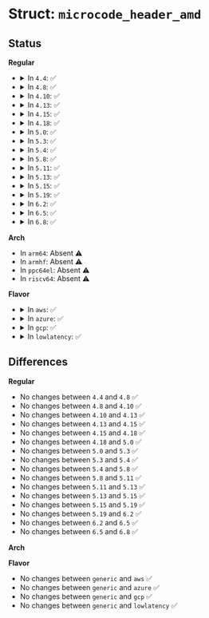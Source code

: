 # Struct: <code>microcode_header_amd</code>

## Status
<b>Regular</b>
<ul>
<li>
<details>
<summary>In <code>4.4</code>: ✅</summary>

```c
struct microcode_header_amd {
    u32 data_code;
    u32 patch_id;
    u16 mc_patch_data_id;
    u8 mc_patch_data_len;
    u8 init_flag;
    u32 mc_patch_data_checksum;
    u32 nb_dev_id;
    u32 sb_dev_id;
    u16 processor_rev_id;
    u8 nb_rev_id;
    u8 sb_rev_id;
    u8 bios_api_rev;
    u8 reserved1[3];
    u32 match_reg[8];
};
```
</details>
</li>
<li>
<details>
<summary>In <code>4.8</code>: ✅</summary>

```c
struct microcode_header_amd {
    u32 data_code;
    u32 patch_id;
    u16 mc_patch_data_id;
    u8 mc_patch_data_len;
    u8 init_flag;
    u32 mc_patch_data_checksum;
    u32 nb_dev_id;
    u32 sb_dev_id;
    u16 processor_rev_id;
    u8 nb_rev_id;
    u8 sb_rev_id;
    u8 bios_api_rev;
    u8 reserved1[3];
    u32 match_reg[8];
};
```
</details>
</li>
<li>
<details>
<summary>In <code>4.10</code>: ✅</summary>

```c
struct microcode_header_amd {
    u32 data_code;
    u32 patch_id;
    u16 mc_patch_data_id;
    u8 mc_patch_data_len;
    u8 init_flag;
    u32 mc_patch_data_checksum;
    u32 nb_dev_id;
    u32 sb_dev_id;
    u16 processor_rev_id;
    u8 nb_rev_id;
    u8 sb_rev_id;
    u8 bios_api_rev;
    u8 reserved1[3];
    u32 match_reg[8];
};
```
</details>
</li>
<li>
<details>
<summary>In <code>4.13</code>: ✅</summary>

```c
struct microcode_header_amd {
    u32 data_code;
    u32 patch_id;
    u16 mc_patch_data_id;
    u8 mc_patch_data_len;
    u8 init_flag;
    u32 mc_patch_data_checksum;
    u32 nb_dev_id;
    u32 sb_dev_id;
    u16 processor_rev_id;
    u8 nb_rev_id;
    u8 sb_rev_id;
    u8 bios_api_rev;
    u8 reserved1[3];
    u32 match_reg[8];
};
```
</details>
</li>
<li>
<details>
<summary>In <code>4.15</code>: ✅</summary>

```c
struct microcode_header_amd {
    u32 data_code;
    u32 patch_id;
    u16 mc_patch_data_id;
    u8 mc_patch_data_len;
    u8 init_flag;
    u32 mc_patch_data_checksum;
    u32 nb_dev_id;
    u32 sb_dev_id;
    u16 processor_rev_id;
    u8 nb_rev_id;
    u8 sb_rev_id;
    u8 bios_api_rev;
    u8 reserved1[3];
    u32 match_reg[8];
};
```
</details>
</li>
<li>
<details>
<summary>In <code>4.18</code>: ✅</summary>

```c
struct microcode_header_amd {
    u32 data_code;
    u32 patch_id;
    u16 mc_patch_data_id;
    u8 mc_patch_data_len;
    u8 init_flag;
    u32 mc_patch_data_checksum;
    u32 nb_dev_id;
    u32 sb_dev_id;
    u16 processor_rev_id;
    u8 nb_rev_id;
    u8 sb_rev_id;
    u8 bios_api_rev;
    u8 reserved1[3];
    u32 match_reg[8];
};
```
</details>
</li>
<li>
<details>
<summary>In <code>5.0</code>: ✅</summary>

```c
struct microcode_header_amd {
    u32 data_code;
    u32 patch_id;
    u16 mc_patch_data_id;
    u8 mc_patch_data_len;
    u8 init_flag;
    u32 mc_patch_data_checksum;
    u32 nb_dev_id;
    u32 sb_dev_id;
    u16 processor_rev_id;
    u8 nb_rev_id;
    u8 sb_rev_id;
    u8 bios_api_rev;
    u8 reserved1[3];
    u32 match_reg[8];
};
```
</details>
</li>
<li>
<details>
<summary>In <code>5.3</code>: ✅</summary>

```c
struct microcode_header_amd {
    u32 data_code;
    u32 patch_id;
    u16 mc_patch_data_id;
    u8 mc_patch_data_len;
    u8 init_flag;
    u32 mc_patch_data_checksum;
    u32 nb_dev_id;
    u32 sb_dev_id;
    u16 processor_rev_id;
    u8 nb_rev_id;
    u8 sb_rev_id;
    u8 bios_api_rev;
    u8 reserved1[3];
    u32 match_reg[8];
};
```
</details>
</li>
<li>
<details>
<summary>In <code>5.4</code>: ✅</summary>

```c
struct microcode_header_amd {
    u32 data_code;
    u32 patch_id;
    u16 mc_patch_data_id;
    u8 mc_patch_data_len;
    u8 init_flag;
    u32 mc_patch_data_checksum;
    u32 nb_dev_id;
    u32 sb_dev_id;
    u16 processor_rev_id;
    u8 nb_rev_id;
    u8 sb_rev_id;
    u8 bios_api_rev;
    u8 reserved1[3];
    u32 match_reg[8];
};
```
</details>
</li>
<li>
<details>
<summary>In <code>5.8</code>: ✅</summary>

```c
struct microcode_header_amd {
    u32 data_code;
    u32 patch_id;
    u16 mc_patch_data_id;
    u8 mc_patch_data_len;
    u8 init_flag;
    u32 mc_patch_data_checksum;
    u32 nb_dev_id;
    u32 sb_dev_id;
    u16 processor_rev_id;
    u8 nb_rev_id;
    u8 sb_rev_id;
    u8 bios_api_rev;
    u8 reserved1[3];
    u32 match_reg[8];
};
```
</details>
</li>
<li>
<details>
<summary>In <code>5.11</code>: ✅</summary>

```c
struct microcode_header_amd {
    u32 data_code;
    u32 patch_id;
    u16 mc_patch_data_id;
    u8 mc_patch_data_len;
    u8 init_flag;
    u32 mc_patch_data_checksum;
    u32 nb_dev_id;
    u32 sb_dev_id;
    u16 processor_rev_id;
    u8 nb_rev_id;
    u8 sb_rev_id;
    u8 bios_api_rev;
    u8 reserved1[3];
    u32 match_reg[8];
};
```
</details>
</li>
<li>
<details>
<summary>In <code>5.13</code>: ✅</summary>

```c
struct microcode_header_amd {
    u32 data_code;
    u32 patch_id;
    u16 mc_patch_data_id;
    u8 mc_patch_data_len;
    u8 init_flag;
    u32 mc_patch_data_checksum;
    u32 nb_dev_id;
    u32 sb_dev_id;
    u16 processor_rev_id;
    u8 nb_rev_id;
    u8 sb_rev_id;
    u8 bios_api_rev;
    u8 reserved1[3];
    u32 match_reg[8];
};
```
</details>
</li>
<li>
<details>
<summary>In <code>5.15</code>: ✅</summary>

```c
struct microcode_header_amd {
    u32 data_code;
    u32 patch_id;
    u16 mc_patch_data_id;
    u8 mc_patch_data_len;
    u8 init_flag;
    u32 mc_patch_data_checksum;
    u32 nb_dev_id;
    u32 sb_dev_id;
    u16 processor_rev_id;
    u8 nb_rev_id;
    u8 sb_rev_id;
    u8 bios_api_rev;
    u8 reserved1[3];
    u32 match_reg[8];
};
```
</details>
</li>
<li>
<details>
<summary>In <code>5.19</code>: ✅</summary>

```c
struct microcode_header_amd {
    u32 data_code;
    u32 patch_id;
    u16 mc_patch_data_id;
    u8 mc_patch_data_len;
    u8 init_flag;
    u32 mc_patch_data_checksum;
    u32 nb_dev_id;
    u32 sb_dev_id;
    u16 processor_rev_id;
    u8 nb_rev_id;
    u8 sb_rev_id;
    u8 bios_api_rev;
    u8 reserved1[3];
    u32 match_reg[8];
};
```
</details>
</li>
<li>
<details>
<summary>In <code>6.2</code>: ✅</summary>

```c
struct microcode_header_amd {
    u32 data_code;
    u32 patch_id;
    u16 mc_patch_data_id;
    u8 mc_patch_data_len;
    u8 init_flag;
    u32 mc_patch_data_checksum;
    u32 nb_dev_id;
    u32 sb_dev_id;
    u16 processor_rev_id;
    u8 nb_rev_id;
    u8 sb_rev_id;
    u8 bios_api_rev;
    u8 reserved1[3];
    u32 match_reg[8];
};
```
</details>
</li>
<li>
<details>
<summary>In <code>6.5</code>: ✅</summary>

```c
struct microcode_header_amd {
    u32 data_code;
    u32 patch_id;
    u16 mc_patch_data_id;
    u8 mc_patch_data_len;
    u8 init_flag;
    u32 mc_patch_data_checksum;
    u32 nb_dev_id;
    u32 sb_dev_id;
    u16 processor_rev_id;
    u8 nb_rev_id;
    u8 sb_rev_id;
    u8 bios_api_rev;
    u8 reserved1[3];
    u32 match_reg[8];
};
```
</details>
</li>
<li>
<details>
<summary>In <code>6.8</code>: ✅</summary>

```c
struct microcode_header_amd {
    u32 data_code;
    u32 patch_id;
    u16 mc_patch_data_id;
    u8 mc_patch_data_len;
    u8 init_flag;
    u32 mc_patch_data_checksum;
    u32 nb_dev_id;
    u32 sb_dev_id;
    u16 processor_rev_id;
    u8 nb_rev_id;
    u8 sb_rev_id;
    u8 bios_api_rev;
    u8 reserved1[3];
    u32 match_reg[8];
};
```
</details>
</li>
</ul>
<b>Arch</b>
<ul>
<li>
In <code>arm64</code>: Absent ⚠️
</li>
<li>
In <code>armhf</code>: Absent ⚠️
</li>
<li>
In <code>ppc64el</code>: Absent ⚠️
</li>
<li>
In <code>riscv64</code>: Absent ⚠️
</li>
</ul>
<b>Flavor</b>
<ul>
<li>
<details>
<summary>In <code>aws</code>: ✅</summary>

```c
struct microcode_header_amd {
    u32 data_code;
    u32 patch_id;
    u16 mc_patch_data_id;
    u8 mc_patch_data_len;
    u8 init_flag;
    u32 mc_patch_data_checksum;
    u32 nb_dev_id;
    u32 sb_dev_id;
    u16 processor_rev_id;
    u8 nb_rev_id;
    u8 sb_rev_id;
    u8 bios_api_rev;
    u8 reserved1[3];
    u32 match_reg[8];
};
```
</details>
</li>
<li>
<details>
<summary>In <code>azure</code>: ✅</summary>

```c
struct microcode_header_amd {
    u32 data_code;
    u32 patch_id;
    u16 mc_patch_data_id;
    u8 mc_patch_data_len;
    u8 init_flag;
    u32 mc_patch_data_checksum;
    u32 nb_dev_id;
    u32 sb_dev_id;
    u16 processor_rev_id;
    u8 nb_rev_id;
    u8 sb_rev_id;
    u8 bios_api_rev;
    u8 reserved1[3];
    u32 match_reg[8];
};
```
</details>
</li>
<li>
<details>
<summary>In <code>gcp</code>: ✅</summary>

```c
struct microcode_header_amd {
    u32 data_code;
    u32 patch_id;
    u16 mc_patch_data_id;
    u8 mc_patch_data_len;
    u8 init_flag;
    u32 mc_patch_data_checksum;
    u32 nb_dev_id;
    u32 sb_dev_id;
    u16 processor_rev_id;
    u8 nb_rev_id;
    u8 sb_rev_id;
    u8 bios_api_rev;
    u8 reserved1[3];
    u32 match_reg[8];
};
```
</details>
</li>
<li>
<details>
<summary>In <code>lowlatency</code>: ✅</summary>

```c
struct microcode_header_amd {
    u32 data_code;
    u32 patch_id;
    u16 mc_patch_data_id;
    u8 mc_patch_data_len;
    u8 init_flag;
    u32 mc_patch_data_checksum;
    u32 nb_dev_id;
    u32 sb_dev_id;
    u16 processor_rev_id;
    u8 nb_rev_id;
    u8 sb_rev_id;
    u8 bios_api_rev;
    u8 reserved1[3];
    u32 match_reg[8];
};
```
</details>
</li>
</ul>

## Differences
<b>Regular</b>
<ul>
<li>
No changes between <code>4.4</code> and <code>4.8</code> ✅
</li>
<li>
No changes between <code>4.8</code> and <code>4.10</code> ✅
</li>
<li>
No changes between <code>4.10</code> and <code>4.13</code> ✅
</li>
<li>
No changes between <code>4.13</code> and <code>4.15</code> ✅
</li>
<li>
No changes between <code>4.15</code> and <code>4.18</code> ✅
</li>
<li>
No changes between <code>4.18</code> and <code>5.0</code> ✅
</li>
<li>
No changes between <code>5.0</code> and <code>5.3</code> ✅
</li>
<li>
No changes between <code>5.3</code> and <code>5.4</code> ✅
</li>
<li>
No changes between <code>5.4</code> and <code>5.8</code> ✅
</li>
<li>
No changes between <code>5.8</code> and <code>5.11</code> ✅
</li>
<li>
No changes between <code>5.11</code> and <code>5.13</code> ✅
</li>
<li>
No changes between <code>5.13</code> and <code>5.15</code> ✅
</li>
<li>
No changes between <code>5.15</code> and <code>5.19</code> ✅
</li>
<li>
No changes between <code>5.19</code> and <code>6.2</code> ✅
</li>
<li>
No changes between <code>6.2</code> and <code>6.5</code> ✅
</li>
<li>
No changes between <code>6.5</code> and <code>6.8</code> ✅
</li>
</ul>
<b>Arch</b>
<ul>
</ul>
<b>Flavor</b>
<ul>
<li>
No changes between <code>generic</code> and <code>aws</code> ✅
</li>
<li>
No changes between <code>generic</code> and <code>azure</code> ✅
</li>
<li>
No changes between <code>generic</code> and <code>gcp</code> ✅
</li>
<li>
No changes between <code>generic</code> and <code>lowlatency</code> ✅
</li>
</ul>
